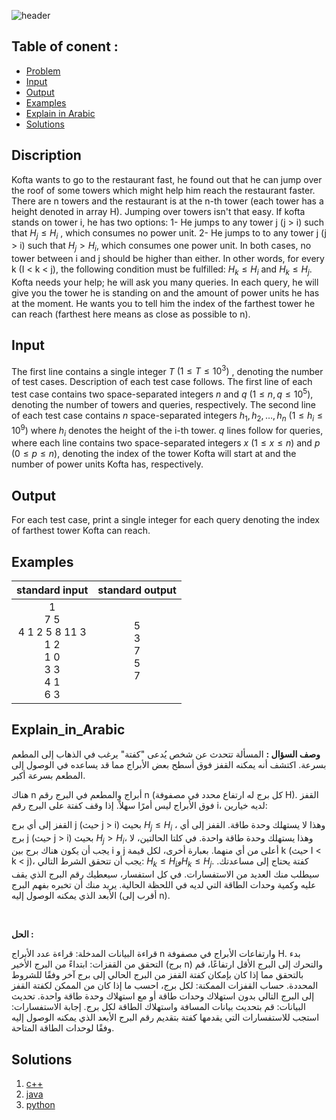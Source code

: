    ![header](https://capsule-render.vercel.app/api?type=waving&color=FF7F27&height=300&section=header&text=G.%20Towers&descAlignY=51&descAlign=62)

## Table of conent :
   * [Problem](#Discription)
   * [Input](#Discription)
   * [Output](#Discription)
   * [Examples](#Discription)
   * [Explain in Arabic](#Explain_in_Arabic)
   * [Solutions](#Solutions)


## Discription
Kofta wants to go to the restaurant fast, he found out that he can jump over the roof of some towers which might help him reach the restaurant faster.
There are n towers and the restaurant is at the n-th tower (each tower has a height denoted in array H). Jumping over towers isn't that easy. If kofta stands on tower i, he has two options:
1- He jumps to any tower j (j > i) such that $H_j ≤ H_i$ , which consumes no power unit.
2- He jumps to to any tower j (j > i) such that $H_j>H_i$, which consumes one power unit.
In both cases, no tower between i and j should be higher than either. In other words, for every k (I < k < j), the following condition must be fulfilled: $H_k ≤ H_i$ and $H_k ≤ H_j$.
Kofta needs your help; he will ask you many queries. In each query, he will give you the tower he is standing on and the amount of power units he has at the moment. He wants you to tell him the index of the farthest tower he can reach (farthest here means as close as possible to n).



## Input
The first line contains a single integer $T$ $(1≤T≤10^3)$ , denoting the number of test cases. Description of each test case follows.
The first line of each test case contains two space-separated integers $n$ and $q$  $(1≤n,q≤10^5)$, denoting the number of towers and queries, respectively.
The second line of each test case contains $n$ space-separated integers $h_1,h_2,…,h_n$  $(1≤h_i≤10^9)$  where $h_i$ denotes the height of the i-th tower.
$q$ lines follow for queries, where each line contains two space-separated integers  $x$ $(1 ≤x ≤n)$ and  $p$ $(0 ≤p ≤n)$, denoting the index of the tower Kofta will start at and the number of power units Kofta has, respectively.


## Output
For each test case, print a single integer for each query denoting the index of farthest tower Kofta can reach.


## Examples
|standard input|standard output|
|:---:|:---:|
| 1 <br> 7   5 <br>4   1   2   5   8   11   3<br>1   2<br>1   0<br>3   3<br>4   1<br>6   3 |5<br>3<br>7<br>5<br>7 |


## Explain_in_Arabic
**وصف السؤال :**
المسألة تتحدث عن شخص يُدعى "كفتة" يرغب في الذهاب إلى المطعم بسرعة. اكتشف أنه يمكنه القفز فوق أسطح بعض الأبراج مما قد يساعده في الوصول إلى المطعم بسرعة أكبر.

هناك n أبراج والمطعم في البرج رقم n (كل برج له ارتفاع محدد في مصفوفة H). القفز فوق الأبراج ليس أمرًا سهلاً. إذا وقف كفتة على البرج رقم i، لديه خيارين:

القفز إلى أي برج j (حيث j > i) بحيث $H_j ≤ H_i$ ، وهذا لا يستهلك وحدة طاقة.
القفز إلى أي برج j (حيث j > i) بحيث $H_j > H_i$، وهذا يستهلك وحدة طاقة واحدة.
في كلتا الحالتين، لا يجب أن يكون هناك برج بين i و j أعلى من أي منهما. بعبارة أخرى، لكل قيمة k (حيث I < k < j)، يجب أن تتحقق الشرط التالي: $H_k ≤ H_i و H_k ≤ H_j$.
كفتة يحتاج إلى مساعدتك. سيطلب منك العديد من الاستفسارات. في كل استفسار، سيعطيك رقم البرج الذي يقف عليه وكمية وحدات الطاقة التي لديه في اللحظة الحالية. يريد منك أن تخبره بفهم البرج الأبعد الذي يمكنه الوصول إليه (أقرب إلى n).

<br>

**الحل :** 

قراءة البيانات المدخلة: قراءة عدد الأبراج n وارتفاعات الأبراج في مصفوفة H.
بدء التحقق من القفزات: ابتداءً من البرج الأخير (برج n) والتحرك إلى البرج الأقل ارتفاعًا، قم بالتحقق مما إذا كان بإمكان كفتة القفز من البرج الحالي إلى برج آخر وفقًا للشروط المحددة.
حساب القفزات الممكنة: لكل برج، احسب ما إذا كان من الممكن لكفتة القفز إلى البرج التالي بدون استهلاك وحدات طاقة أو مع استهلاك وحدة طاقة واحدة.
تحديث البيانات: قم بتحديث بيانات المسافة واستهلاك الطاقة لكل برج.
إجابة الاستفسارات: استجب للاستفسارات التي يقدمها كفتة بتقديم رقم البرج الأبعد الذي يمكنه الوصول إليه وفقًا لوحدات الطاقة المتاحة.

## Solutions
  <ol type="1">
      	<li><a href="https://github.com/FatimaALzahrani/BUCPC/blob/main/BUCPC/G/G.cpp">c++</a></li>
        <li><a href="https://github.com/FatimaALzahrani/BUCPC/blob/main/BUCPC/G/G.java">java</a></li>
        <li><a href="https://github.com/FatimaALzahrani/BUCPC/blob/main/BUCPC/G/G.py">python</a></li>
      </ol>
